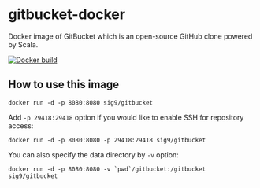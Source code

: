 gitbucket-docker
========
Docker image of GitBucket which is an open-source GitHub clone powered by Scala.

[![Docker build](http://dockeri.co/image/sig9/gitbucket)](https://registry.hub.docker.com/u/sig9/gitbucket/)

How to use this image
--------

```
docker run -d -p 8080:8080 sig9/gitbucket
```

Add `-p 29418:29418` option if you would like to enable SSH for repository access:

```
docker run -d -p 8080:8080 -p 29418:29418 sig9/gitbucket
```

You can also specify the data directory by `-v` option:

```
docker run -d -p 8080:8080 -v `pwd`/gitbucket:/gitbucket sig9/gitbucket
```
